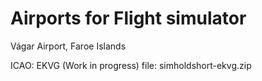 # Airports for Flight simulator


Vágar Airport, Faroe Islands

ICAO: EKVG  (Work in progress)
file: simholdshort-ekvg.zip


 
